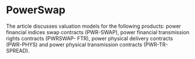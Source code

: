 # PowerSwap
The article discusses valuation models for the following products: power financial indices swap contracts (PWR-SWAP), power financial transmission rights contracts (PWRSWAP- FTR), power physical delivery contracts (PWR-PHYS) and power physical transmission contracts (PWR-TR-SPREAD).
